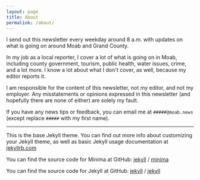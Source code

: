 ```yaml
---
layout: page
title: About
permalink: /about/
---
```


I send out this newsletter every weekday around 8 a.m. with updates on what is going on around Moab and Grand County.

In my job as a local reporter, I cover a lot of what is going on in Moab, including county government, tourism, public health, water issues, crime, and a lot more. I know a lot about what I don't cover, as well, because my editor reports it.

I am responsible for the content of this newsletter, not my editor, and not my employer. Any misstatements or opinions expressed in this newsletter (and hopefully there are none of either) are solely my fault.

If you have any news tips or feedback, you can email me at `#####@moab.news` (except replace `#####` with my first name).

----

This is the base Jekyll theme. You can find out more info about customizing your Jekyll theme, as well as basic Jekyll usage documentation at [jekyllrb.com](https://jekyllrb.com/)

You can find the source code for Minima at GitHub:
[jekyll][jekyll-organization] /
[minima](https://github.com/jekyll/minima)

You can find the source code for Jekyll at GitHub:
[jekyll][jekyll-organization] /
[jekyll](https://github.com/jekyll/jekyll)


[jekyll-organization]: https://github.com/jekyll
